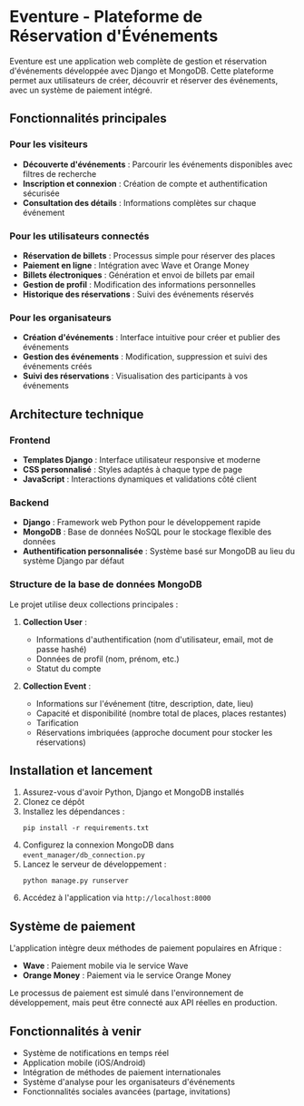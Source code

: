 # Eventure - Plateforme de Réservation d'Événements

Eventure est une application web complète de gestion et réservation d'événements développée avec Django et MongoDB. Cette plateforme permet aux utilisateurs de créer, découvrir et réserver des événements, avec un système de paiement intégré.

## Fonctionnalités principales

### Pour les visiteurs
- **Découverte d'événements** : Parcourir les événements disponibles avec filtres de recherche
- **Inscription et connexion** : Création de compte et authentification sécurisée
- **Consultation des détails** : Informations complètes sur chaque événement

### Pour les utilisateurs connectés
- **Réservation de billets** : Processus simple pour réserver des places
- **Paiement en ligne** : Intégration avec Wave et Orange Money
- **Billets électroniques** : Génération et envoi de billets par email
- **Gestion de profil** : Modification des informations personnelles
- **Historique des réservations** : Suivi des événements réservés

### Pour les organisateurs
- **Création d'événements** : Interface intuitive pour créer et publier des événements
- **Gestion des événements** : Modification, suppression et suivi des événements créés
- **Suivi des réservations** : Visualisation des participants à vos événements

## Architecture technique

### Frontend
- **Templates Django** : Interface utilisateur responsive et moderne
- **CSS personnalisé** : Styles adaptés à chaque type de page
- **JavaScript** : Interactions dynamiques et validations côté client

### Backend
- **Django** : Framework web Python pour le développement rapide
- **MongoDB** : Base de données NoSQL pour le stockage flexible des données
- **Authentification personnalisée** : Système basé sur MongoDB au lieu du système Django par défaut

### Structure de la base de données MongoDB

Le projet utilise deux collections principales :

1. **Collection User** :
   - Informations d'authentification (nom d'utilisateur, email, mot de passe hashé)
   - Données de profil (nom, prénom, etc.)
   - Statut du compte

2. **Collection Event** :
   - Informations sur l'événement (titre, description, date, lieu)
   - Capacité et disponibilité (nombre total de places, places restantes)
   - Tarification
   - Réservations imbriquées (approche document pour stocker les réservations)


## Installation et lancement

1. Assurez-vous d'avoir Python, Django et MongoDB installés
2. Clonez ce dépôt
3. Installez les dépendances :
   ```
   pip install -r requirements.txt
   ```
4. Configurez la connexion MongoDB dans `event_manager/db_connection.py`
5. Lancez le serveur de développement :
   ```
   python manage.py runserver
   ```
6. Accédez à l'application via `http://localhost:8000`

## Système de paiement

L'application intègre deux méthodes de paiement populaires en Afrique :

- **Wave** : Paiement mobile via le service Wave
- **Orange Money** : Paiement via le service Orange Money

Le processus de paiement est simulé dans l'environnement de développement, mais peut être connecté aux API réelles en production.

## Fonctionnalités à venir

- Système de notifications en temps réel
- Application mobile (iOS/Android)
- Intégration de méthodes de paiement internationales
- Système d'analyse pour les organisateurs d'événements
- Fonctionnalités sociales avancées (partage, invitations)

